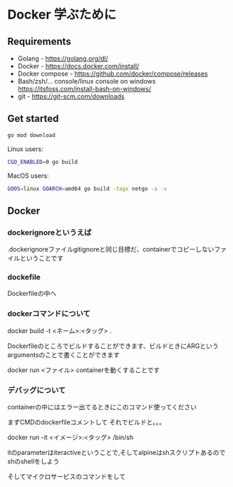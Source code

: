 # Docker 学ぶために

## Requirements

- Golang - https://golang.org/dl/
- Docker - https://docs.docker.com/install/
- Docker compose - https://github.com/docker/compose/releases
- Bash/zsh/... console/linux console on windows https://itsfoss.com/install-bash-on-windows/
- git - https://git-scm.com/downloads

## Get started

```bash
go mod download
```

Linux users:

```bash
CGO_ENABLED=0 go build
```

MacOS users:

```bash
GOOS=linux GOARCH=amd64 go build -tags netgo -a -v
```

## Docker

### dockerignoreというえば

.dockerignoreファイルgitignoreと同じ目標だ、containerでコピーしないファイルということです

### dockefile

Dockerfileの中へ

### dockerコマンドについて

docker build -t \<ネーム\>:\<タッグ\> .

Dockerfileのところでビルドすることができます、ビルドときにARGというargumentsのことで書くことができます

docker run <ファイル> containerを動くすることです

### デバッグについて

containerの中にはエラー出てるときにこのコマンド使ってください

まずCMDのdockerfileコメントして
それでビルドと。。。

docker run -it \<イメージ\>:\<タッグ\> /bin/sh

itのparameterはiteractiveということで,そしてalpineはshスクリプトあるのでshのshellをしよう

そしてマイクロサービスのコマンドをして